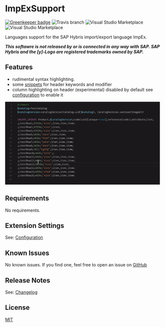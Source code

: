 # ImpExSupport

[![Greenkeeper badge](https://badges.greenkeeper.io/simplyRoba/ImpExSupport.svg)](https://greenkeeper.io/)
![Travis branch](https://img.shields.io/travis/simplyRoba/ImpExSupport/master.svg)
![Visual Studio Marketplace](https://img.shields.io/vscode-marketplace/v/simplyRoba.impex-support.svg)
![Visual Studio Marketplace](https://img.shields.io/vscode-marketplace/d/simplyRoba.impex-support.svg)




Languages support for the SAP Hybris import/export language ImpEx.

**_This softawre is not released by or is connected in any way with SAP. SAP Hybris and the [y]-Logo are registered trademarks owned by SAP._**

## Features

* rudimental syntax highlighting.
* some [snippets](docs/Snippets.md) for header keywords and modifier
* column highlighting on header (experimental) disabled by default see [configuration](docs/Configuration.md#columnhighlighting) to enable it

![columnhighlighting_preview](/images/columnhighlighting_preview.gif)

## Requirements

No requirements.

## Extension Settings

See: [Configuration](doc/Configuration.md)

## Known Issues

No known issues.
If you find one, feel free to open an issue on [GitHub](https://github.com/simplyRoba/ImpExSupport/issues)

## Release Notes

See: [Changelog](CHANGELOG.md)

## License

[MIT](LICENSE)
